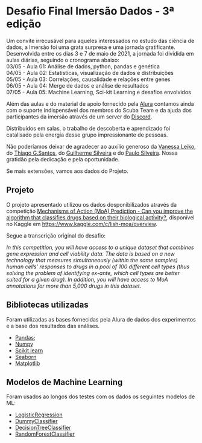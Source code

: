 
# Desafio Final Imersão Dados - 3ª edição

Um convite irrecusável para aqueles interessados no estudo das ciência de dados, a Imersão foi uma grata surpresa e uma jornada gratificante.  
Desenvolvida entre os dias 3 e 7 de maio de 2021, a jornada foi dividida em aulas diárias, seguindo o cronograma abaixo:  
03/05 - Aula 01: Análise de dados, python, pandas e genética  
04/05 - Aula 02: Estatísticas, visualização de dados e distribuições  
05/05 - Aula 03: Correlações, causalidade e relações entre genes  
06/05 - Aula 04: Merge de dados e análise de resultados  
07/05 -  Aula 05: Machine Learning, Sci-kit Learning e desafios envolvidos  

Além das aulas e do material de apoio fornecido pela [Alura](https://www.alura.com.br) contamos ainda com o suporte indispensável dos membros do Scuba Team e da ajuda dos participantes da imersão através de um server do [Discord](https://discord.com).  
  
Distribuídos em salas, o trabalho de descoberta e aprendizado foi catalisado pela energia desse grupo impressionante de pessoas.  
  
Não poderíamos deixar de agradecer ao auxílio generoso da [Vanessa Leiko](https://www.linkedin.com/in/vanessa-leiko-oikawa-cardoso/), do [Thiago G.Santos](https://twitter.com/tgcsantos), do [Guilherme Silveira](https://twitter.com/guilhermecaelum) e do [Paulo Silveira](https://www.linkedin.com/in/paulosilveira/). Nossa gratidão pela dedicação e pela oportunidade.  

Se mais extensões, vamos aos dados do Projeto.  

## Projeto  
  
O projeto apresentado utilizou os dados dosponibilizados através da competição [Mechanisms of Action (MoA) Prediction - Can you improve the algorithm that classifies drugs based on their biological activity?](https://www.kaggle.com/c/lish-moa/overview), disponível no Kaggle em https://www.kaggle.com/c/lish-moa/overview.  
  
Segue a transcrição original do desafio:  
  
_In this competition, you will have access to a unique dataset that combines gene expression and cell viability data. The data is based on a new technology that measures simultaneously (within the same samples) human cells’ responses to drugs in a pool of 100 different cell types (thus solving the problem of identifying ex-ante, which cell types are better suited for a given drug). In addition, you will have access to MoA annotations for more than 5,000 drugs in this dataset._  

## Bibliotecas utilizadas  
  
Foram utilizadas as bases fornecidas pela Alura de dados dos experimentos e a base dos resultados das análises. 
 
- [Pandas](https://pandas.pydata.org/docs/user_guide/index.html#user-guide);
- [Numpy](https://numpy.org/learn/)
- [Scikit learn](https://scikit-learn.org/stable)
- [Seaborn](https://seaborn.pydata.org)
- [Matplotlib](https://matplotlib.org)
  
## Modelos de Machine Learning
  
Foram usados ao longos dos testes com os dados os seguintes modelos de ML:
- [LogisticRegression](https://scikit-learn.org/stable/modules/generated/sklearn.linear_model.LogisticRegression.html?highlight=logisticregression#sklearn.linear_model.LogisticRegression)
- [DummyClassifier](https://scikit-learn.org/stable/modules/generated/sklearn.dummy.DummyClassifier.html?highlight=dummyclassifier#sklearn.dummy.DummyClassifier)
- [DecisionTreeClassifier](https://scikit-learn.org/stable/modules/generated/sklearn.tree.DecisionTreeClassifier.html?highlight=decisiontreeclassifier#sklearn.tree.DecisionTreeClassifier)
- [RandomForestClassifier](https://scikit-learn.org/stable/modules/generated/sklearn.ensemble.RandomForestClassifier.html?highlight=randomforestclassifier#sklearn.ensemble.RandomForestClassifier)  
